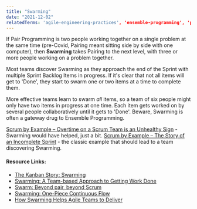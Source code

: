 ```yaml
---
title: "Swarming"
date: "2021-12-02"
relatedTerms: 'agile-engineering-practices', 'ensemble-programming', 'pair-programming'
---
```


If Pair Programming is two people working together on a single problem at the same time (pre-Covid, Pairing meant sitting side by side with one computer), then **Swarming** takes Pairing to the next level, with three or more people working on a problem together.

Most teams discover Swarming as they approach the end of the Sprint with multiple Sprint Backlog Items in progress. If it's clear that not all items will get to 'Done', they start to swarm one or two items at a time to complete them.

More effective teams learn to swarm _all_ items, so a team of six people might only have two items in progress at one time. Each item gets worked on by several people collaboratively until it gets to 'Done'. Beware, Swarming is often a gateway drug to Ensemble Programming.

[Scrum by Example – Overtime on a Scrum Team is an Unhealthy Sign](/blog/scrummaster-tales-overtime-on-a-scrum-team-is-an-unhealthy-sign.html) - Swarming would have helped, just a bit. [Scrum by Example – The Story of an Incomplete Sprint](/blog/scrum-by-example-the-story-of-an-incomplete-sprint.html) - the classic example that should lead to a team discovering Swarming.

#### Resource Links:

- [The Kanban Story: Swarming](https://brodzinski.com/2010/05/kanban-swarming.html)
- [Swarming: A Team-based Approach to Getting Work Done](https://medium.com/agile-outside-the-box/swarming-a-team-based-approach-to-getting-work-done-1434243f38b8)
- [Swarm: Beyond pair, beyond Scrum](https://www.agilealliance.org/resources/experience-reports/swarm-beyond-pair-beyond-scrum/)
- [Swarming: One-Piece Continuous Flow](http://scrumbook.org/product-organization-pattern-language/development-team/swarming--one-piece-continuous-flow.html)
- [How Swarming Helps Agile Teams to Deliver](https://www.infoq.com/news/2013/02/swarming-agile-teams-deliver/)

